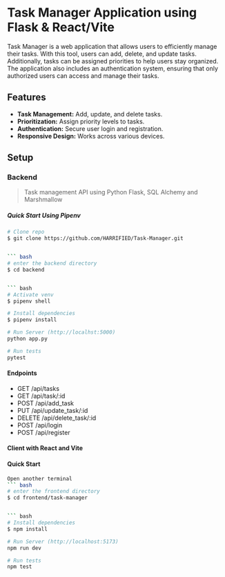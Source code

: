 # Task Manager Application using Flask & React/Vite

Task Manager is a web application that allows users to efficiently manage their tasks. With this tool, users can add, delete, and update tasks. Additionally, tasks can be assigned priorities to help users stay organized. The application also includes an authentication system, ensuring that only authorized users can access and manage their tasks.

## Features

- **Task Management:** Add, update, and delete tasks.
- **Prioritization:** Assign priority levels to tasks.
- **Authentication:** Secure user login and registration.
- **Responsive Design:** Works across various devices.

## Setup

### Backend 
> Task management API using Python Flask, SQL Alchemy and Marshmallow

##### Quick Start Using Pipenv


``` bash
# Clone repo
$ git clone https://github.com/HARRIFIED/Task-Manager.git


``` bash
# enter the backend directory
$ cd backend


``` bash
# Activate venv
$ pipenv shell

# Install dependencies
$ pipenv install

# Run Server (http://localhst:5000)
python app.py

# Run tests
pytest
```


#### Endpoints

* GET     /api/tasks
* GET     /api/task/:id
* POST    /api/add_task
* PUT     /api/update_task/:id
* DELETE  /api/delete_task/:id
* POST    /api/login
* POST    /api/register

#### Client with React and Vite

#### Quick Start


``` bash
Open another terminal 
``` bash
# enter the frontend directory
$ cd frontend/task-manager


``` bash
# Install dependencies
$ npm install

# Run Server (http://localhost:5173)
npm run dev

# Run tests
npm test
```
